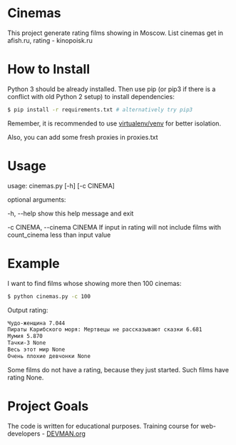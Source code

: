 # Cinemas

This project generate rating films showing in Moscow. List cinemas get in afish.ru, rating - kinopoisk.ru

# How to Install

Python 3 should be already installed. Then use pip (or pip3 if there is a conflict with old Python 2 setup) to install dependencies:

```bash
$ pip install -r requirements.txt # alternatively try pip3
```
Remember, it is recommended to use [virtualenv/venv](https://devman.org/encyclopedia/pip/pip_virtualenv/) for better isolation.

Also, you can add some fresh proxies in proxies.txt

# Usage

usage: cinemas.py [-h] [-c CINEMA]

optional arguments:

  -h, --help            show this help message and exit

  -c CINEMA, --cinema CINEMA
                        If input in rating will not include films with
                        count_cinema less than input value

# Example

I want to find films whose showing more then 100 cinemas:

```bash
$ python cinemas.py -c 100
```

Output rating:

```bash
Чудо-женщина 7.044
Пираты Карибского моря: Мертвецы не рассказывают сказки 6.681
Мумия 5.870
Тачки-3 None
Весь этот мир None
Очень плохие девчонки None
```

Some films do not have a rating, because they just started. Such films have rating None.

# Project Goals

The code is written for educational purposes. Training course for web-developers - [DEVMAN.org](https://devman.org)



